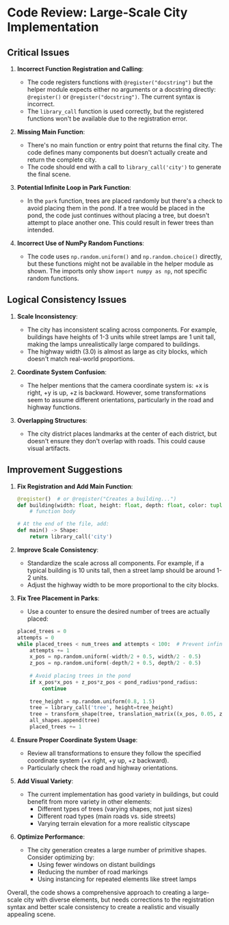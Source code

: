 # Code Review: Large-Scale City Implementation

## Critical Issues

1. **Incorrect Function Registration and Calling**:
   - The code registers functions with `@register("docstring")` but the helper module expects either no arguments or a docstring directly: `@register()` or `@register("docstring")`. The current syntax is incorrect.
   - The `library_call` function is used correctly, but the registered functions won't be available due to the registration error.

2. **Missing Main Function**:
   - There's no main function or entry point that returns the final city. The code defines many components but doesn't actually create and return the complete city.
   - The code should end with a call to `library_call('city')` to generate the final scene.

3. **Potential Infinite Loop in Park Function**:
   - In the `park` function, trees are placed randomly but there's a check to avoid placing them in the pond. If a tree would be placed in the pond, the code just continues without placing a tree, but doesn't attempt to place another one. This could result in fewer trees than intended.

4. **Incorrect Use of NumPy Random Functions**:
   - The code uses `np.random.uniform()` and `np.random.choice()` directly, but these functions might not be available in the helper module as shown. The imports only show `import numpy as np`, not specific random functions.

## Logical Consistency Issues

1. **Scale Inconsistency**:
   - The city has inconsistent scaling across components. For example, buildings have heights of 1-3 units while street lamps are 1 unit tall, making the lamps unrealistically large compared to buildings.
   - The highway width (3.0) is almost as large as city blocks, which doesn't match real-world proportions.

2. **Coordinate System Confusion**:
   - The helper mentions that the camera coordinate system is: +x is right, +y is up, +z is backward. However, some transformations seem to assume different orientations, particularly in the road and highway functions.

3. **Overlapping Structures**:
   - The city district places landmarks at the center of each district, but doesn't ensure they don't overlap with roads. This could cause visual artifacts.

## Improvement Suggestions

1. **Fix Registration and Add Main Function**:
   ```python
   @register()  # or @register("Creates a building...")
   def building(width: float, height: float, depth: float, color: tuple = (0.7, 0.7, 0.7)) -> Shape:
       # function body
   
   # At the end of the file, add:
   def main() -> Shape:
       return library_call('city')
   ```

2. **Improve Scale Consistency**:
   - Standardize the scale across all components. For example, if a typical building is 10 units tall, then a street lamp should be around 1-2 units.
   - Adjust the highway width to be more proportional to the city blocks.

3. **Fix Tree Placement in Parks**:
   - Use a counter to ensure the desired number of trees are actually placed:
   ```python
   placed_trees = 0
   attempts = 0
   while placed_trees < num_trees and attempts < 100:  # Prevent infinite loop
       attempts += 1
       x_pos = np.random.uniform(-width/2 + 0.5, width/2 - 0.5)
       z_pos = np.random.uniform(-depth/2 + 0.5, depth/2 - 0.5)
       
       # Avoid placing trees in the pond
       if x_pos*x_pos + z_pos*z_pos < pond_radius*pond_radius:
           continue
           
       tree_height = np.random.uniform(0.8, 1.5)
       tree = library_call('tree', height=tree_height)
       tree = transform_shape(tree, translation_matrix((x_pos, 0.05, z_pos)))
       all_shapes.append(tree)
       placed_trees += 1
   ```

4. **Ensure Proper Coordinate System Usage**:
   - Review all transformations to ensure they follow the specified coordinate system (+x right, +y up, +z backward).
   - Particularly check the road and highway orientations.

5. **Add Visual Variety**:
   - The current implementation has good variety in buildings, but could benefit from more variety in other elements:
     - Different types of trees (varying shapes, not just sizes)
     - Different road types (main roads vs. side streets)
     - Varying terrain elevation for a more realistic cityscape

6. **Optimize Performance**:
   - The city generation creates a large number of primitive shapes. Consider optimizing by:
     - Using fewer windows on distant buildings
     - Reducing the number of road markings
     - Using instancing for repeated elements like street lamps

Overall, the code shows a comprehensive approach to creating a large-scale city with diverse elements, but needs corrections to the registration syntax and better scale consistency to create a realistic and visually appealing scene.
